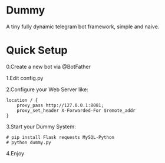 # Dummy
A tiny fully dynamic telegram bot framework, simple and naive.
# Quick Setup
0.Create a new bot via @BotFather

1.Edit config.py

2.Configure your Web Server like:

	location / {
		proxy_pass http://127.0.0.1:8081;
		proxy_set_header X-Forwarded-For $remote_addr
	}
3.Start your Dummy System:

	# pip install Flask requests MySQL-Python
	# python dummy.py
	
4.Enjoy